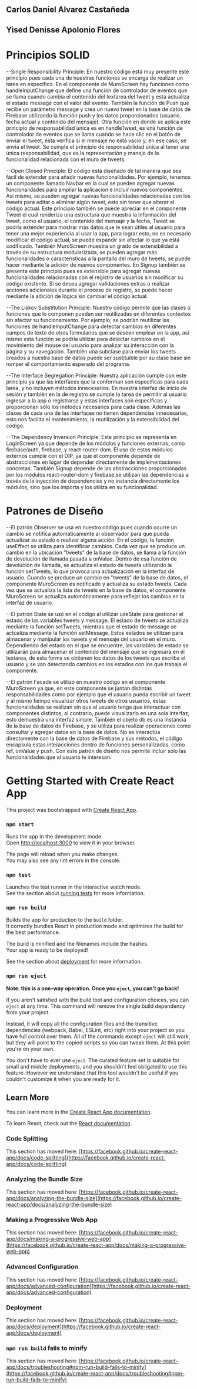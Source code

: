 ## Carlos Daniel Alvarez Castañeda
## Yised Denisse Apolonio Flores

# Principios SOLID
--Single Responsibility Principle: En nuestro código está muy presente este principio pues cada una de nuestras funciones se encarga de realizar un tarea en específico. En el componente de MuroScreen hay funciones como handleInputChange que define una función de controlador de eventos que se llama cuando cambia el contenido del textarea del tweet y esta actualiza el estado message con el valor del evento. También la función de Push que recibe un parámetro message y crea un nuevo tweet en la base de datos de Firebase utilizando la función push y los datos proporcionados (usuario, fecha actual y contenido del mensaje).
Otra función en donde se aplica este principio de responsabilidad única es en handleTweet, es una función de controlador de eventos que se llama cuando se hace clic en el botón de enviar el tweet, ésta verifica si el mensaje no está vacío y, en ese caso, se envía el tweet.
Se cumple el principio de responsabilidad única al tener una única responsabilidad, que es la representación y manejo de la funcionalidad relacionada con el muro de tweets. 


--Open Closed Principle: El código está diseñado de tal manera que sea fácil de extender para añadir nuevas funcionalidades. Por ejemplo, tenemos un componente llamado Navbar en la cual se pueden agregar nuevas funcionalidades para ampliar la aplicación e incluir nuevos componentes. Así mismo, se pueden agregar nuevas funcionalidades relacionadas con los tweets para editar o eliminar algún tweet, esto sin tener que alterar el código actual.
Este principio también se puede apreciar en el componente Tweet el cual renderiza una estructura que muestra la información del tweet, como el usuario, el contenido del mensaje y la fecha, Tweet se podría extender para mostrar más datos que le sean útiles al usuario para tener una mejor experiencia al usar la app, para lograr esto, no es necesario modificar el código actual, se puede expandir sin afectar lo que ya está codificado.
También MuroScreen muestra un grado de extensibilidad a través de su estructura modularizada, se pueden agregar más funcionalidades o características a la pantalla del muro de tweets, se puede hacer mediante la adición de nuevos componentes.
En Signup también se presenta este principio pues es extensible para agregar nuevas funcionalidades relacionadas con el registro de usuarios sin modificar su código existente. Si se desea agregar validaciones extras o realizar acciones adicionales durante el proceso de registro, se puede hacer mediante la adición de lógica sin cambiar el código actual.


--The Liskov Substitution Principle: Nuestro código permite que las clases o funciones que lo componen puedan ser reutilizadas en diferentes contextos sin afectar su funcionamiento. Por ejemplo, se podrían reutilizar las funciones de handleInputChange para detectar cambios en diferentes campos de texto de otros formularios que se deseen emplear en la app, así mismo esta función se podría utilizar para detectar cambios en el movimiento del mouse del usuario para analizar su interacción con la página y su navegación. 
También una subclase para enviar los tweets creados a nuestra base de datos puede ser sustituible por su clase base sin romper el comportamiento esperado del programa. 

--The Interface Segregation Principle: Nuestra aplicación cumple con este principio ya que las interfaces que la conforman son específicas para cada tarea, y no incluyen métodos innecesarios. En nuestra interfaz de inicio de sesión y también en la de registro se cumple la tarea de permitir al usuario ingresar a la app o registrarse y estas interfaces son específicas y proporcionan sólo los métodos necesarios para cada clase.
Además las clases de cada una de las interfaces no tienen dependencias innecesarias, esto nos facilita el mantenimiento, la reutilización y la extensibilidad del código.

--The Dependency Inversion Principle: Este principio se representa en LoginScreen ya que depende de los módulos y funciones externas, como firebase/auth, firebase, y react-router-dom. El uso de estos módulos externos cumple con el DIP, ya que el componente depende de abstracciones en lugar de depender directamente de implementaciones concretas.
También Signup depende de las abstracciones proporcionadas por los módulos react-router-dom y firebase,se utilizan las dependencias a través de la inyección de dependencias y no instancia directamente los módulos, sino que los importa y los utiliza en su funcionalidad.

# Patrones de Diseño
--El patrón Observer se usa en nuestro código pues cuando ocurre un cambio se notifica automáticamente al observador para que pueda actualizar su estado o realizar alguna acción. En el código, la función useEffect se utiliza para identificar cambios. Cada vez que se produce un cambio en la ubicación "tweets" de la base de datos, se llama a la función de devolución de llamada pasada a onValue. Dentro de esa función de devolución de llamada, se actualiza el estado de tweets utilizando la función setTweets, lo que provoca una actualización en la interfaz de usuario. Cuando se produce un cambio en "tweets" de la base de datos, el componente MuroScreen es notificado y actualiza su estado tweets. Cada vez que se actualiza la lista de tweets en la base de datos, el componente MuroScreen se actualiza automáticamente para reflejar los cambios en la interfaz de usuario.

--El patrón State se usó en el código al utilizar useState para gestionar el estado de las variables tweets y message. El estado de tweets se actualiza mediante la función setTweets, mientras que el estado de message se actualiza mediante la función setMessage. Estos estados se utilizan para almacenar y manipular los tweets y el mensaje del usuario en el muro.
Dependiendo del estado en el que se encuentre, las variables de estado se utilizarán para almacenar el contenido del mensaje que se ingresará en el textarea, de esta forma se obtienen los datos de los tweets que escriba el usuario y se van detectando cambios en los estados con los que trabaja el componente.

--El patrón Facade se utilizó en nuestro código en el componente MuroScreen ya que, en este componente se juntan distintas responsabilidades como por ejemplo que el usuario pueda escribir un tweet y al mismo tiempo visualizar otros tweets de otros usuarios, estas funcionalidades se realizan sin que el usuario tenga que interactuar con componentes distintos, al contrario, puede visualizarlo en una sola interfaz, esto demuestra una interfaz simple. También el objeto db es una instancia de la base de datos de Firebase, y se utiliza para realizar operaciones como consultar y agregar datos en la base de datos. No se interactúa directamente con la base de datos de Firebase y sus métodos, el código encapsula estas interacciones dentro de funciones personalizadas, como ref, onValue y push.
Con este patrón de diseño nos permite incluir solo las funcionalidades que al usuario le interesan.

# Getting Started with Create React App

This project was bootstrapped with [Create React App](https://github.com/facebook/create-react-app).

### `npm start`

Runs the app in the development mode.\
Open [http://localhost:3000](http://localhost:3000) to view it in your browser.

The page will reload when you make changes.\
You may also see any lint errors in the console.

### `npm test`

Launches the test runner in the interactive watch mode.\
See the section about [running tests](https://facebook.github.io/create-react-app/docs/running-tests) for more information.

### `npm run build`

Builds the app for production to the `build` folder.\
It correctly bundles React in production mode and optimizes the build for the best performance.

The build is minified and the filenames include the hashes.\
Your app is ready to be deployed!

See the section about [deployment](https://facebook.github.io/create-react-app/docs/deployment) for more information.

### `npm run eject`

**Note: this is a one-way operation. Once you `eject`, you can't go back!**

If you aren't satisfied with the build tool and configuration choices, you can `eject` at any time. This command will remove the single build dependency from your project.

Instead, it will copy all the configuration files and the transitive dependencies (webpack, Babel, ESLint, etc) right into your project so you have full control over them. All of the commands except `eject` will still work, but they will point to the copied scripts so you can tweak them. At this point you're on your own.

You don't have to ever use `eject`. The curated feature set is suitable for small and middle deployments, and you shouldn't feel obligated to use this feature. However we understand that this tool wouldn't be useful if you couldn't customize it when you are ready for it.

## Learn More

You can learn more in the [Create React App documentation](https://facebook.github.io/create-react-app/docs/getting-started).

To learn React, check out the [React documentation](https://reactjs.org/).

### Code Splitting

This section has moved here: [https://facebook.github.io/create-react-app/docs/code-splitting](https://facebook.github.io/create-react-app/docs/code-splitting)

### Analyzing the Bundle Size

This section has moved here: [https://facebook.github.io/create-react-app/docs/analyzing-the-bundle-size](https://facebook.github.io/create-react-app/docs/analyzing-the-bundle-size)

### Making a Progressive Web App

This section has moved here: [https://facebook.github.io/create-react-app/docs/making-a-progressive-web-app](https://facebook.github.io/create-react-app/docs/making-a-progressive-web-app)

### Advanced Configuration

This section has moved here: [https://facebook.github.io/create-react-app/docs/advanced-configuration](https://facebook.github.io/create-react-app/docs/advanced-configuration)

### Deployment

This section has moved here: [https://facebook.github.io/create-react-app/docs/deployment](https://facebook.github.io/create-react-app/docs/deployment)

### `npm run build` fails to minify

This section has moved here: [https://facebook.github.io/create-react-app/docs/troubleshooting#npm-run-build-fails-to-minify](https://facebook.github.io/create-react-app/docs/troubleshooting#npm-run-build-fails-to-minify)
